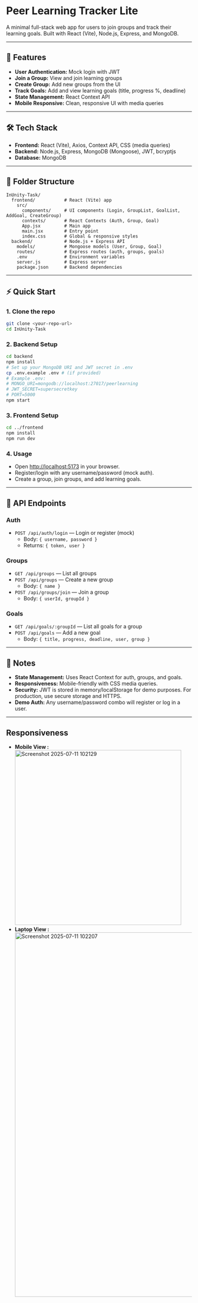 # Peer Learning Tracker Lite

A minimal full-stack web app for users to join groups and track their learning goals. Built with React (Vite), Node.js, Express, and MongoDB.

---

## 🚀 Features
- **User Authentication:** Mock login with JWT
- **Join a Group:** View and join learning groups
- **Create Group:** Add new groups from the UI
- **Track Goals:** Add and view learning goals (title, progress %, deadline)
- **State Management:** React Context API
- **Mobile Responsive:** Clean, responsive UI with media queries

---

## 🛠️ Tech Stack
- **Frontend:** React (Vite), Axios, Context API, CSS (media queries)
- **Backend:** Node.js, Express, MongoDB (Mongoose), JWT, bcryptjs
- **Database:** MongoDB

---

## 📁 Folder Structure
```
InUnity-Task/
  frontend/           # React (Vite) app
    src/
      components/     # UI components (Login, GroupList, GoalList, AddGoal, CreateGroup)
      contexts/       # React Contexts (Auth, Group, Goal)
      App.jsx         # Main app
      main.jsx        # Entry point
      index.css       # Global & responsive styles
  backend/            # Node.js + Express API
    models/           # Mongoose models (User, Group, Goal)
    routes/           # Express routes (auth, groups, goals)
    .env              # Environment variables
    server.js         # Express server
    package.json      # Backend dependencies
```

---

## ⚡ Quick Start

### 1. **Clone the repo**
```bash
git clone <your-repo-url>
cd InUnity-Task
```

### 2. **Backend Setup**
```bash
cd backend
npm install
# Set up your MongoDB URI and JWT secret in .env
cp .env.example .env # (if provided)
# Example .env:
# MONGO_URI=mongodb://localhost:27017/peerlearning
# JWT_SECRET=supersecretkey
# PORT=5000
npm start
```

### 3. **Frontend Setup**
```bash
cd ../frontend
npm install
npm run dev
```

### 4. **Usage**
- Open [http://localhost:5173](http://localhost:5173) in your browser.
- Register/login with any username/password (mock auth).
- Create a group, join groups, and add learning goals.

---

## 🧩 API Endpoints

### **Auth**
- `POST /api/auth/login` — Login or register (mock)
  - Body: `{ username, password }`
  - Returns: `{ token, user }`

### **Groups**
- `GET /api/groups` — List all groups
- `POST /api/groups` — Create a new group
  - Body: `{ name }`
- `POST /api/groups/join` — Join a group
  - Body: `{ userId, groupId }`

### **Goals**
- `GET /api/goals/:groupId` — List all goals for a group
- `POST /api/goals` — Add a new goal
  - Body: `{ title, progress, deadline, user, group }`

---

## 📝 Notes
- **State Management:** Uses React Context for auth, groups, and goals.
- **Responsiveness:** Mobile-friendly with CSS media queries.
- **Security:** JWT is stored in memory/localStorage for demo purposes. For production, use secure storage and HTTPS.
- **Demo Auth:** Any username/password combo will register or log in a user.

---
## Responsiveness
- **Mobile View :** <img width="451" height="475" alt="Screenshot 2025-07-11 102129" src="https://github.com/user-attachments/assets/acba12c1-9594-4ee9-9546-15241b9e771c" />
- **Laptop View :** <img width="1884" height="989" alt="Screenshot 2025-07-11 102207" src="https://github.com/user-attachments/assets/12d1a866-9c98-45c7-836b-75f0d1b5d278" />



